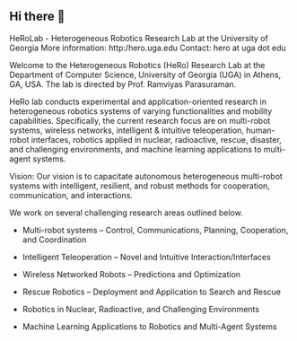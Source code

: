 ## Hi there 👋

HeRoLab - Heterogeneous Robotics Research Lab at the University of Georgia
More information: http:/hero.uga.edu
Contact: hero at uga dot edu

Welcome to the Heterogeneous Robotics (HeRo) Research Lab at the Department of Computer Science, University of Georgia (UGA) in Athens, GA, USA. The lab is directed by Prof. Ramviyas Parasuraman.

HeRo lab conducts experimental and application-oriented research in heterogeneous robotics systems of varying functionalities and mobility capabilities. Specifically, the current research focus are on multi-robot systems, wireless networks, intelligent & intuitive teleoperation, human-robot interfaces, robotics applied in nuclear, radioactive, rescue, disaster, and challenging environments, and machine learning applications to multi-agent systems.

Vision: Our vision is to capacitate autonomous heterogeneous multi-robot systems with intelligent, resilient, and robust methods for cooperation, communication, and interactions.

We work on several challenging research areas outlined below.

- Multi-robot systems – Control, Communications, Planning, Cooperation, and Coordination

- Intelligent Teleoperation – Novel and Intuitive Interaction/Interfaces

- Wireless Networked Robots – Predictions and Optimization

- Rescue Robotics – Deployment and Application to Search and Rescue

- Robotics in Nuclear, Radioactive, and Challenging Environments

- Machine Learning Applications to Robotics and Multi-Agent Systems

